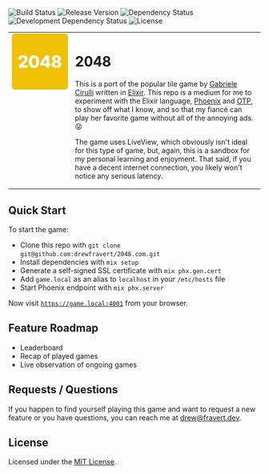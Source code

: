 ![Build Status](https://img.shields.io/github/workflow/status/drewfravert/2048/Build)
![Release Version](https://img.shields.io/github/v/release/drewfravert/2048)
![Dependency Status](https://img.shields.io/david/drewfravert/2048?path=assets)
![Development Dependency Status](https://img.shields.io/david/dev/drewfravert/2048?path=assets)
![License](https://img.shields.io/github/license/drewfravert/2048)

<table>
  <tbody>
    <tr>
      <td width="25%" valign="top"><img src="assets/static/images/icon.png"></td>
      <td width="75%" valign="top">
        <h1>2048</h1>
        <p>This is a port of the popular tile game by <a href="https://www.gabrielecirulli.com/">Gabriele Cirulli</a> written in <a href="https://elixir-lang.org/">Elixir</a>. This repo is a medium for me to experiment with the Elixir language, <a href="https://phoenixframework.org/">Phoenix</a> and <a href="http://erlang.org/doc/system_architecture_intro/sys_arch_intro.html">OTP</a>, to show off what I know, and so that my fiancé can play her favorite game without all of the annoying ads. 😝</p>
        <p>The game uses LiveView, which obviously isn't ideal for this type of game, but, again, this is a sandbox for my personal learning and enjoyment. That said, if you have a decent internet connection, you likely won't notice any serious latency.</p>
      </td>
    </tr>
  </tbody>
</table>


## Quick Start
To start the game:

  * Clone this repo with `git clone git@github.com:drewfravert/2048.com.git`
  * Install dependencies with `mix setup`
  * Generate a self-signed SSL certificate with `mix phx.gen.cert`
  * Add `game.local` as an alias to `localhost` in your `/etc/hosts` file
  * Start Phoenix endpoint with `mix phx.server`

Now visit [`https://game.local:4001`](https://game.local:4001) from your browser.


## Feature Roadmap
  * Leaderboard
  * Recap of played games
  * Live observation of ongoing games


## Requests / Questions
If you happen to find yourself playing this game and want to request a new feature or you have questions, you can reach me at [drew@fravert.dev](mailto:drew@fravert.dev).


## License
Licensed under the [MIT License](LICENSE.txt).
